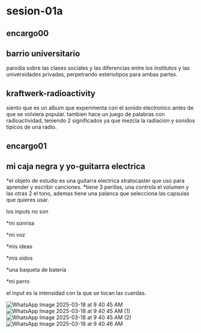# sesion-01a

## encargo00

## barrio universitario

parodia sobre las clases sociales y las diferencias entre los institutos y las universidades privadas, perpetrando esteriotipos para ambas partes.

## kraftwerk-radioactivity

siento que es un album que experimenta con el sonido electronico antes de que se volviera popular. tambien hace un juego de palabras con radioactividad, teniendo 2 significados ya que mezcla la radiacion y sonidos tipicos de una radio.

## encargo01

## mi caja negra y yo-guitarra electrica

*el objeto de estudio es una guitarra electrica stratocaster que uso para aprender y escribir canciones.
*tiene 3 perillas, una controla el volumen y las otras 2 el tono, ademas tiene una palanca que selecciona las capsulas que quieres usar.

los inputs no son

*mi sonrisa

*mi voz

*mis ideas

*mis oidos

*una baqueta de bateria

*mi perro

el input es la intensidad con la que se tocan las cuerdas.

![WhatsApp Image 2025-03-18 at 9 40 45 AM](https://github.com/user-attachments/assets/6a785f81-5ef8-4ba2-93d9-23c0aebc4016)
![WhatsApp Image 2025-03-18 at 9 40 45 AM (1)](https://github.com/user-attachments/assets/987312cd-0002-4f63-b0ad-fb97fced79aa)
![WhatsApp Image 2025-03-18 at 9 40 45 AM (2)](https://github.com/user-attachments/assets/8b195794-5b7d-40a6-8ca3-e162fe3f1807)
![WhatsApp Image 2025-03-18 at 9 40 46 AM](https://github.com/user-attachments/assets/21834df6-c1e2-4c54-97cd-2798d80b6fb8)
